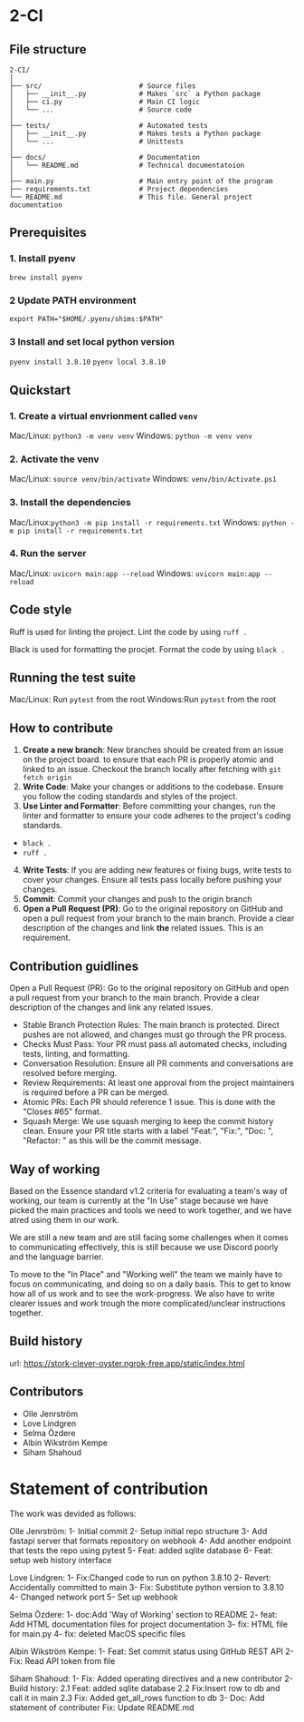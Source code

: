 # 2-CI

## File structure


```
2-CI/
│
├── src/                        # Source files
│   ├── __init__.py             # Makes `src` a Python package
│   ├── ci.py                   # Main CI logic
│   └── ...                     # Source code
│
├── tests/                      # Automated tests
│   ├── __init__.py             # Makes tests a Python package
│   └── ...                     # Unittests
│
├── docs/                       # Documentation
│   └── README.md               # Technical documentatoion
│
├── main.py                     # Main entry point of the program
├── requirements.txt            # Project dependencies
└── README.md                   # This file. General project documentation
```

## Prerequisites

### 1. Install pyenv

`brew install pyenv`

### 2 Update PATH environment

`export PATH="$HOME/.pyenv/shims:$PATH"`

### 3 Install and set local python version

`pyenv install 3.8.10`
`pyenv local 3.8.10`

## Quickstart

### 1. Create a virtual envrionment called `venv`

Mac/Linux: `python3 -m venv venv`
Windows:    `python -m venv venv`

### 2. Activate the venv

Mac/Linux: `source venv/bin/activate`
Windows:   `venv/bin/Activate.ps1`

### 3. Install the dependencies

Mac/Linux:`python3 -m pip install -r requirements.txt`
Windows:  `python -m pip install -r requirements.txt`

### 4. Run the server

Mac/Linux:  `uvicorn main:app --reload`
Windows:    `uvicorn main:app --reload`

## Code style

Ruff is used for linting the project. Lint the code by using `ruff .`

Black is used for formatting the procjet. Format the code by using `black .`

## Running the test suite

Mac/Linux: Run `pytest` from the root
Windows:Run `pytest` from the root


## How to contribute

1. **Create a new branch**: New branches should be created from an issue on the project board. to ensure that each PR is properly atomic and linked to an issue. Checkout the branch locally after fetching with `git fetch origin`
2. **Write Code**: Make your changes or additions to the codebase. Ensure you follow the coding standards and styles of the project.
3. **Use Linter and Formatter**: Before committing your changes, run the linter and formatter to ensure your code adheres to the project's coding standards.

- `black .`
- `ruff .`

4. **Write Tests**: If you are adding new features or fixing bugs, write tests to cover your changes. Ensure all tests pass locally before pushing your changes.
5. **Commit**: Commit your changes and push to the origin branch
6. **Open a Pull Request (PR)**: Go to the original repository on GitHub and open a pull request from your branch to the main branch. Provide a clear description of the changes and link **the** related issues. This is an requirement.

## Contribution guidlines

Open a Pull Request (PR): Go to the original repository on GitHub and open a pull request from your branch to the main branch. Provide a clear description of the changes and link any related issues.

- Stable Branch Protection Rules: The main branch is protected. Direct pushes are not allowed, and changes must go through the PR process.
- Checks Must Pass: Your PR must pass all automated checks, including tests, linting, and formatting.
- Conversation Resolution: Ensure all PR comments and conversations are resolved before merging.
- Review Requirements: At least one approval from the project maintainers is required before a PR can be merged.
- Atomic PRs: Each PR should reference 1 issue. This is done with the "Closes #65" format.
- Squash Merge: We use squash merging to keep the commit history clean. Ensure your PR title starts with a label "Feat:", "Fix:", "Doc: ", "Refactor: " as this will be the commit message.

## Way of working

Based on the Essence standard v1.2 criteria for evaluating a team's way of working, our team is currently at the "In Use" stage because we have picked the main practices and tools we need to work together, and we have atred using them in our work.

We are still a new team and are still facing some challenges when it comes to communicating effectively, this is still because we use Discord poorly and the language barrier.

To move to the "In Place" and "Working well" the team we mainly have to focus on communicating, and doing so on a daily basis. This to get to know how all of us work and to see the work-progress. We also have to write clearer issues and work trough the more complicated/unclear instructions together. 

## Build history
url: https://stork-clever-oyster.ngrok-free.app/static/index.html


## Contributors

- Olle Jenrström 
- Love Lindgren
- Selma Özdere
- Albin Wikström Kempe
- Siham Shahoud


# Statement of contribution

The work was devided as follows:

Olle Jenrström: 
1- Initial commit
2- Setup initial repo structure
3- Add fastapi server that formats repository on webhook
4- Add another endpoint that tests the repo using pytest 
5- Feat: added sqlite database
6- Feat: setup web history interface

Love Lindgren:
1- Fix:Changed code to run on python 3.8.10
2- Revert: Accidentally committed to main
3- Fix: Substitute python version to 3.8.10 
4- Changed network port
5- Set up webhook


Selma Özdere:
1- doc:Add 'Way of Working' section to README 
2- feat: Add HTML documentation files for project documentation
3- fix: HTML file for main.py
4- fix: deleted MacOS specific files

Albin Wikström Kempe:
1- Feat: Set commit status using GitHub REST API 
2- Fix: Read API token from file

Siham Shahoud:
1- Fix: Added operating directives and a new contributor
2- Build history:
    2.1 Feat: added sqlite database
    2.2 Fix:Insert row to db and call it in main
    2.3 Fix: Added get_all_rows function to db
3- Doc: Add statement of contributer
        Fix: Update README.md

